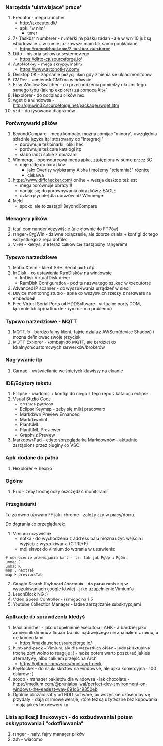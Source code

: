 ### Narzędzia "ulatwiajace" prace"

1. Executor - mega launcher
	- http://executor.dk/
	- apki "w nim"
		- timer <czas> <napis>		
2. 7+ Taskbar Numberer - numerki na pasku zadan - ale w win 10 już są wbudowane + w sumie już zawsze mam tak samo poukładane
	- https://rammichael.com/7-taskbar-numberer
3. Ditto - historia schowka systemowego
	- https://ditto-cp.sourceforge.io/
4. AutoHotKey - mega skrypty/makra
	- https://www.autohotkey.com/
5. Desktop OK - zapisanie pozycji ikon gdy zmienia sie uklad monitorow
6. CMDer - zamiennik CMD na windowsie
7. Easy Window Switcher - do przechodzenia pomiedzy oknami tego samego typu (jak np explorer) za pomocą Alt+`
8. Hexplorer - do podglądu plików hex.
9. wget dla windowsa - http://gnuwin32.sourceforge.net/packages/wget.htm
10. yEd - do rysowania diagramów

### Porównywarki plików

1. BeyondCompare - mega kombajn, można pomijać "minory", uwzględnia składnie języka itp! stosowany do "integracji"
	- porównuje też binarki i pliki hex
	- porównuje też całe katalogi itp
	- słabo radzi sobie z obrazami
2. Winmerge - opensourcowa mega apka, zastępiona w sumie przez BC
	- daje radę do obrazków
		- jako Overlay wybieramy Alpha i możemy "ściemniać" różnice
		- ciekawa
3. https://www.diffchecker.com/ online + wersja desktop też jest
	- mega porównuje obrazy!!!
	- nadaje się do porównywania obrazków z EAGLE
	- działa płynniej dla obrazów niż Winmerge
4. Meld 
	- spoko, ale to zastąpił BeyondCompare

### Menagery plików

1. total commander oczywiście (ale głównie do FTPów)
2. ranger+CygWin - dziwne połączenie, ale dobrze działa + konfigi do tego wszystkiego z repa dotfiles
3. ViFM - kiedyś, ale teraz całkowicie zastąpiony rangerem!

### Typowo narzedziowe

1. Moba Xterm - klient SSH, Serial portu itp
2. ImDisk - do ustawienia RamDisków na windowsie
	- ImDisk Virtual Disk driver
	- RamDisk Configuration - pod ta nazwa tego szukac w executorze
3. Advanced IP scanner - do wyszukiwania urządzeń w sieci.
4. Device monitoring studio - apka do wszystkich rzeczy z hardware na embedded!
5. Free Virtual Serial Ports od HDDSoftware - virtualne porty COM, łączenie ich itp(na linuxie z tym nie ma problemu)

### Typowo narzedziowe - MQTT

1. MQTT.fx - bardzo fajny klient, fajnie dziala z AWSem(device Shadow) i mozna definiowac swoje przyciski
2. MQTT Explorer - kombajn do MQTT, ale bardziej do lokalnych/customowych serwerków/brokerów

### Nagrywanie itp

1. Carnac - wyświetlanie wciśniętych klawiszy na ekranie

### IDE/Edytory tekstu

1. Eclipse - wiadomo + konfigi do niego z tego repo z katalogu eclipse.
2. Visual Studio Code
	- obsługa pythona
	- Eclipse Keymap - zeby się milej pracowało
	- Markdown Preview Enhanced
	- Markdownlint
	- PlantUML
	- PlantUML Previewer
	- Graphviz Preview
3. MarkdownPad - edytor/przeglądarka Markdownów - aktualnie zastąpiona przez pluginy do VSC.


### Apki dodane do patha

1. Hexplorer -> hexplo <nazwa pliku do uruchomienia>

### Ogólne

1. Flux - żeby trochę oczy oszczędzić monitorami

### Przegladarki

Tu zarówno używam FF jak i chrome - zależy czy w pracy/domu.

Do dogrania do przeglądarek:
1. Vimium oczywiście
	- notka - do wychodzenia z address bara można użyć wejścia i wyjścia z wyszukiwania (CTRL+F)
	- mój skrypt do Vimium do wgrania w ustawienia:
```
# odwrocenie przewijania kart - tzn tak jak PgUp i PgDn:
unmap J
unmap K
map J nextTab
map K previousTab
```
2. Google Search Keyboard Shortcuts - do poruszania się w wyszukiwaniach google latwiej - jako uzupełnienie Vimium'a
3. LeechBlock NG :)
4. Video Speed Controller - i śmigać na 1.5
5. Youtube Collection Manager - ładne zarządzanie subskrypcjami

### Aplikacje do sprawdzenia kiedyś

1. MaxLauncher - jako uzupełnienie executora i AHK - a bardziej jako zamiennik dmenu z linuxa, bo nic mądrzejszego nie znalazłem z menu, a nie komendami
	- https://maxlauncher.sourceforge.io/	
2. hunt-and-peck - Vimium, ale dla wszystkich okien - jednak aktualnie trochę zbyt wolno to reaguje :( - może potem warto poszukać jakiejś alternatywy, albo całkiem przejść na Arch
	- https://github.com/zsims/hunt-and-peck
3. KeyRocket - do nauki skrotow na windowsie, ale apka komercyjna - 100 dolarow :(
4. scoop - manager pakietów dla windowsa - jak chocolate - https://medium.com/@pranjalpaliwal/perfect-dev-environment-on-windows-the-easiest-way-691c649850eb
5. Ogólnie obczaić softy od HDD software, bo wszystkie czasem by się przydały + dają darmowe wersje, które też są użyteczne bez kupowania - mają jakieś hexviewery itp

### Lista aplikacji linuxowych - do rozbudowania i potem oskryptowania i "odotfilowania"

1. ranger - mały, fajny manager plików
2. zsh - wiadomo
